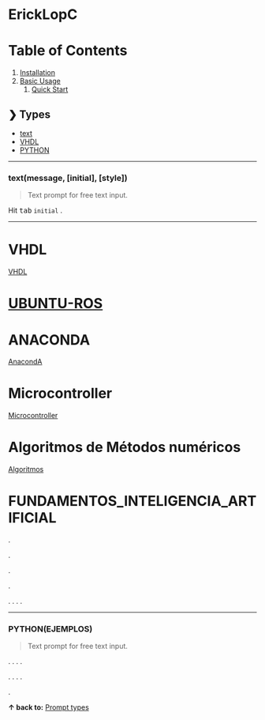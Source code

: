 # ErickLopC


# Table of Contents

1. [Installation](#installation)
2. [Basic Usage](#basic-usage)
    1. [Quick Start](#quick-start)
       


## ❯ Types

* [text](#textmessage-initial-style)
* [VHDL](#EJEMPLOS)
* [PYTHON](#EJEMPLOS)
  
***

### text(message, [initial], [style])
> Text prompt for free text input.

Hit <kbd>tab</kbd>  `initial` .

***
# VHDL
[VHDL]()





# [UBUNTU-ROS](https://github.com/ErickLopC/UBUNTU__ROS)

# ANACONDA
[AnacondA](https://github.com/ErickLopC/ANACONDA-/blob/main/README.md)

# Microcontroller

[Microcontroller](https://github.com/ErickLopC/Microcontroller-/blob/main/README.md)

# Algoritmos de Métodos numéricos

[Algoritmos ](https://github.com/ErickLopC/Algoritmos-de-M-todos-num-ricos/blob/main/README.md
)
  
# FUNDAMENTOS_INTELIGENCIA_ARTIFICIAL

.

.

.

.

.
.
.
.

***
### PYTHON(EJEMPLOS)
>Text prompt for free text input.

.
.
.
.

.
.
.
.

.

**↑ back to:** [Prompt types](#-types)
